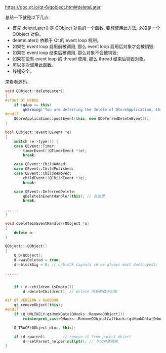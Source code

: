 https://doc.qt.io/qt-6/qobject.html#deleteLater

总结一下就是以下几点:

- 首先 deleteLater() 是 QObject 对象的一个函数, 要想使用此方法, 必须是一个 QObject 对象。
- deleteLater() 依赖于 Qt 的 event loop 机制。
- 如果在 event loop 启用前被调用, 那么 event loop 启用后对象才会被销毁;
- 如果在 event loop 结束后被调用, 那么对象不会被销毁;
- 如果在没有 event loop 的 thread 使用, 那么 thread 结束后销毁对象。
- 可以多次调用此函数。
- 线程安全。

来看看源码，

```c++
void QObject::deleteLater()
{
#ifdef QT_DEBUG
    if (qApp == this)
        qWarning("You are deferring the delete of QCoreApplication, this may not work as expected.");
#endif
    QCoreApplication::postEvent(this, new QDeferredDeleteEvent());
}

bool QObject::event(QEvent *e)
{
    switch (e->type()) {
    case QEvent::Timer:
        timerEvent((QTimerEvent *)e);
        break;

    case QEvent::ChildAdded:
    case QEvent::ChildPolished:
    case QEvent::ChildRemoved:
        childEvent((QChildEvent *)e);
        break;

    case QEvent::DeferredDelete:
        qDeleteInEventHandler(this); // 在这里
        break;
        
......
}

void qDeleteInEventHandler(QObject *o)
{
    delete o;
}

QObject::~QObject()
{
    Q_D(QObject);
    d->wasDeleted = true;
    d->blockSig = 0; // unblock signals so we always emit destroyed()

......


    if (!d->children.isEmpty())
        d->deleteChildren(); // delete 所有的孩子对象

#if QT_VERSION < 0x60000
    qt_removeObject(this);
#endif
    if (Q_UNLIKELY(qtHookData[QHooks::RemoveQObject]))
        reinterpret_cast<QHooks::RemoveQObjectCallback>(qtHookData[QHooks::RemoveQObject])(this);

    Q_TRACE(QObject_dtor, this);

    if (d->parent)        // remove it from parent object
        d->setParent_helper(nullptr); // 与父对象脱离
}
```
